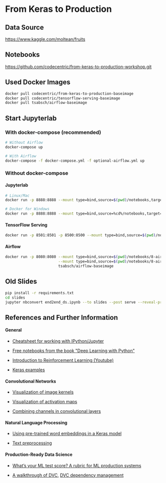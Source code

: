# From Keras to Production

## Data Source

https://www.kaggle.com/moltean/fruits

## Notebooks

https://github.com/codecentric/from-keras-to-production-workshop.git

## Used Docker Images
```bash
docker pull codecentric/from-keras-to-production-baseimage
docker pull codecentric/tensorflow-serving-baseimage
docker pull tsabsch/airflow-baseimage
```

## Start Jupyterlab
### With docker-compose (recommended)
```bash
# Without Airflow
docker-compose up

# With Airflow
docker-compose -f docker-compose.yml -f optional-airflow.yml up
```

### Without docker-compose
#### Jupyterlab
```bash
# Linux/Mac
docker run -p 8888:8888 --mount type=bind,source=$(pwd)/notebooks,target=/keras2production/notebooks codecentric/from-keras-to-production-baseimage

# Docker for Windows
docker run -p 8888:8888 --mount type=bind,source=%cd%/notebooks,target=/keras2production/notebooks codecentric/from-keras-to-production-baseimage
```
#### TensorFlow Serving
```bash
docker run -p 8501:8501 -p 8500:8500 --mount type=bind,source=$(pwd)/notebooks/6-models/fruits/,target=/models/fruits -e MODEL_NAME=fruits codecentric/tensorflow-serving-baseimage
```

#### Airflow
```bash
docker run -p 8080:8080 --mount type=bind,source=$(pwd)/notebooks/8-airflow/dags,target=/usr/local/airflow/dags \
                        --mount type=bind,source=$(pwd)/notebooks/8-airflow/exercise-dataset,target=/exercise-dataset \
                        tsabsch/airflow-baseimage
```

## Old Slides
```bash
pip install -r requirements.txt
cd slides
jupyter nbconvert end2end_ds.ipynb --to slides --post serve --reveal-prefix=reveal.js
```

## References and Further Information

#### General

- [Cheatsheet for working with IPython/Jupyter](https://ipython.readthedocs.io/en/stable/interactive/python-ipython-diff.html)

- [Free notebooks from the book "Deep Learning with Python"](https://github.com/fchollet/deep-learning-with-python-notebooks)

- [Introduction to Reinforcement Learning (Youtube)](https://www.youtube.com/watch?v=FCyZplb0ul4)

- [Keras examples](https://github.com/keras-team/keras/tree/master/examples)

#### Convolutional Networks

- [Visualization of image kernels](http://setosa.io/ev/image-kernels/)

- [Visualization of activation maps](https://jacobgil.github.io/deeplearning/class-activation-maps)

- [Combining channels in convolutional layers](https://towardsdatascience.com/intuitively-understanding-convolutions-for-deep-learning-1f6f42faee1)

#### Natural Language Processing

- [Using pre-trained word embeddings in a Keras model](https://blog.keras.io/using-pre-trained-word-embeddings-in-a-keras-model.html)

- [Text preprocessing](https://keras.io/preprocessing/text)

#### Production-Ready Data Science

- [What’s your ML test score? A rubric for ML production systems](https://ai.google/research/pubs/pub45742)

- [A walkthrough of DVC](https://blog.codecentric.de/en/2019/03/walkthrough-dvc/),
  [DVC dependency management](https://blog.codecentric.de/en/2019/08/dvc-dependency-management/)
